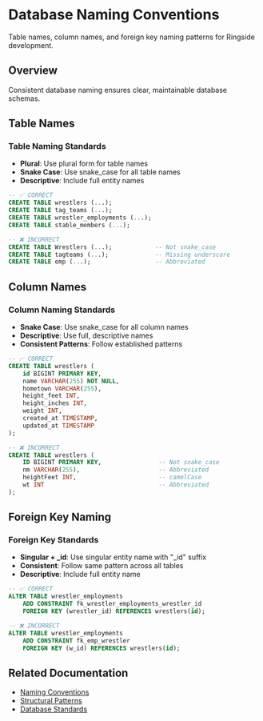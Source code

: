 # Database Naming Conventions

Table names, column names, and foreign key naming patterns for Ringside development.

## Overview

Consistent database naming ensures clear, maintainable database schemas.

## Table Names

### Table Naming Standards
- **Plural**: Use plural form for table names
- **Snake Case**: Use snake_case for all table names
- **Descriptive**: Include full entity names

```sql
-- ✅ CORRECT
CREATE TABLE wrestlers (...);
CREATE TABLE tag_teams (...);
CREATE TABLE wrestler_employments (...);
CREATE TABLE stable_members (...);

-- ❌ INCORRECT
CREATE TABLE Wrestlers (...);            -- Not snake_case
CREATE TABLE tagteams (...);             -- Missing underscore
CREATE TABLE emp (...);                  -- Abbreviated
```

## Column Names

### Column Naming Standards
- **Snake Case**: Use snake_case for all column names
- **Descriptive**: Use full, descriptive names
- **Consistent Patterns**: Follow established patterns

```sql
-- ✅ CORRECT
CREATE TABLE wrestlers (
    id BIGINT PRIMARY KEY,
    name VARCHAR(255) NOT NULL,
    hometown VARCHAR(255),
    height_feet INT,
    height_inches INT,
    weight INT,
    created_at TIMESTAMP,
    updated_at TIMESTAMP
);

-- ❌ INCORRECT
CREATE TABLE wrestlers (
    ID BIGINT PRIMARY KEY,                -- Not snake_case
    nm VARCHAR(255),                      -- Abbreviated
    heightFeet INT,                       -- camelCase
    wt INT                                -- Abbreviated
);
```

## Foreign Key Naming

### Foreign Key Standards
- **Singular + _id**: Use singular entity name with "_id" suffix
- **Consistent**: Follow same pattern across all tables
- **Descriptive**: Include full entity name

```sql
-- ✅ CORRECT
ALTER TABLE wrestler_employments
    ADD CONSTRAINT fk_wrestler_employments_wrestler_id
    FOREIGN KEY (wrestler_id) REFERENCES wrestlers(id);

-- ❌ INCORRECT
ALTER TABLE wrestler_employments
    ADD CONSTRAINT fk_emp_wrestler
    FOREIGN KEY (w_id) REFERENCES wrestlers(id);
```

## Related Documentation
- [Naming Conventions](naming.md)
- [Structural Patterns](structure.md)
- [Database Standards](../database.md)
